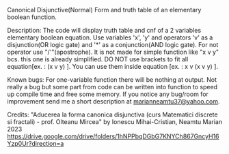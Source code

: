 Canonical Disjunctive(Normal) Form and truth table of an elementary boolean function.

Description:
  The code will display truth table and cnf of a 2 variables elementary boolean equation. Use variables 'x', 'y' and operators 'v' as a disjunction(OR logic gate) and '*' as a conjunction(AND logic gate). For not operator use "/'"(apostrophe).
  It is not made for simple function like "x v y" bcs. this one is already simplified.
  DO NOT use brackets to fit all equation[ex. : (x v y) ]. You can use them inside equation [ex. : x v (x v y) ].

Known bugs:
  For one-variable function there will be nothing at output.
  Not really a bug but some part from code can be written into function to speed up compile time and free some memory.
  If you notice any bug/room for improvement send me a short description at marianneamtu37@yahoo.com.

Credits:
  "Aducerea la forma canonica disjunctiva (curs Matematici discrete si fractali) - prof. Olteanu Mircea" by Ionescu Mihai-Cristian, Neamtu Marian 2023 
  https://drive.google.com/drive/folders/1hNPPbqDGbG7KNYCh867GncyH16Yzp0Ur?direction=a

  
    
